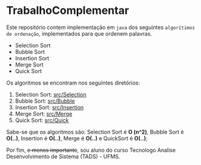# TrabalhoComplementar

Este repositório contem implementação em `java` dos seguintes `algorítimos de ordenação`, implementados para que ordenem palavras.

* Selection Sort
* Bubble Sort
* Insertion Sort
* Merge Sort
* Quick Sort

Os algoritmos se encontram nos seguintes diretórios:

1. Selection Sort: [src/Selection](https://github.com/GilsonSantoss/TrabalhoComplemetar/src/Selection)
2. Bubble Sort: [src/Bubble](https://github.com/GilsonSantoss/TrabalhoComplemetar/src/Bubble)
3. Insertion Sort: [src/Insertion](https://github.com/GilsonSantoss/TrabalhoComplemetar/src/Insertion)
4. Merge Sort: [src/Merge](https://github.com/GilsonSantoss/TrabalhoComplemetar/src/Merge)
5. Quick Sort: [src/Quick](https://github.com/GilsonSantoss/TrabalhoComplemetar/src/Quick)

Sabe-se que os algoritmos são: Selection Sort é **O (n^2)**, Bubble Sort é **O(..)**, Insertion é **O(..)**, Merge é **O(..)** e QuickSort é **O(..)**;

Por fim, ~~e menos importante~~, sou aluno do curso Tecnologo Analise Desenvolvimento de Sistema (TADS) - UFMS.
